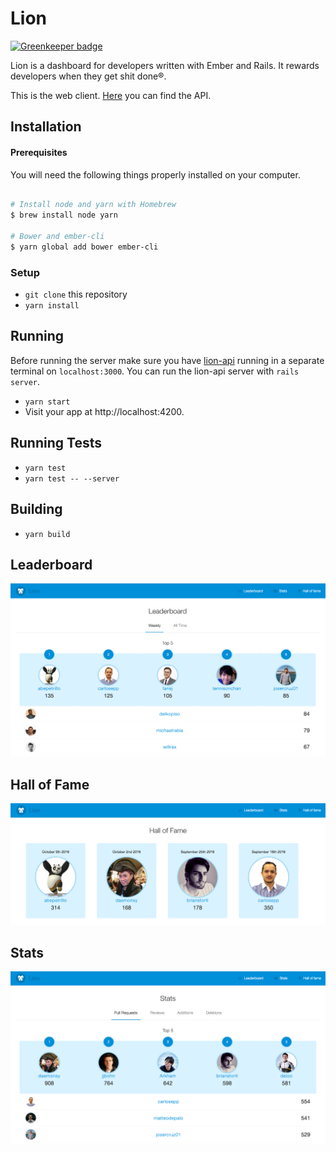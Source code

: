 # Lion

[![Greenkeeper badge](https://badges.greenkeeper.io/alphasights/lion.svg)](https://greenkeeper.io/)

Lion is a dashboard for developers written with Ember and Rails.
It rewards developers when they get shit done®.

This is the web client. [Here](https://github.com/alphasights/lion-api) you can find the API.

## Installation

#### Prerequisites

You will need the following things properly installed on your computer.

```bash

# Install node and yarn with Homebrew
$ brew install node yarn

# Bower and ember-cli
$ yarn global add bower ember-cli
```

### Setup

* `git clone` this repository
* `yarn install`

## Running

Before running the server make sure you have [lion-api](https://github.com/alphasights/lion-api) running in a separate terminal on `localhost:3000`. You can run the lion-api server with `rails server`.

* `yarn start`
* Visit your app at http://localhost:4200.

## Running Tests

* `yarn test`
* `yarn test -- --server`

## Building

* `yarn build`

## Leaderboard

![leaderboard](public/assets/images/readme/leaderboard.png)

## Hall of Fame

![hall-of-fame](public/assets/images/readme/hof.png)

## Stats

![stats](public/assets/images/readme/stats.png)
